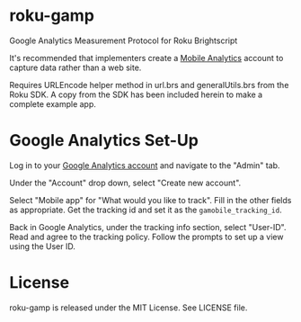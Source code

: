 # roku-gamp
Google Analytics Measurement Protocol for Roku Brightscript

It's recommended that implementers create a [Mobile Analytics](https://www.google.com/analytics/mobile/) account to capture data rather than a web site.

Requires URLEncode helper method in url.brs and generalUtils.brs from the Roku SDK. A copy from the SDK has been included herein to make a complete example app.

# Google Analytics Set-Up

Log in to your [Google Analytics account](https://analytics.google.com/analytics/web) and navigate to the "Admin" tab.

Under the "Account" drop down, select "Create new account".

Select "Mobile app" for "What would you like to track". Fill in the other fields as appropriate. Get the tracking id and set it as the `gamobile_tracking_id`.

Back in Google Analytics, under the tracking info section, select "User-ID". Read and agree to the tracking policy. Follow the prompts to set up a view using the User ID.

# License
roku-gamp is released under the MIT License.  See LICENSE file.
